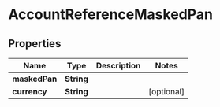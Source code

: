 
# AccountReferenceMaskedPan

## Properties
Name | Type | Description | Notes
------------ | ------------- | ------------- | -------------
**maskedPan** | **String** |  | 
**currency** | **String** |  |  [optional]





